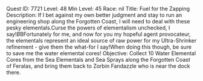 Quest ID: 7721
Level: 48
Min Level: 45
Race: nil
Title: Fuel for the Zapping
Description: If I bet against my own better judgment and stay to run an engineering shop along the Forgotten Coast, I will need to deal with these pesky elementals.Curse the powers of elementalism unchecked, I say!$B$BFortunately for me, and now for you my hopeful agent provocateur, the elementals represent an ideal source of raw power for my Ultra-Shrinker refinement - give them the what-for I say!When doing this though, be sure to save me the water elemental cores!
Objective: Collect 10 Water Elemental Cores from the Sea Elementals and Sea Sprays along the Forgotten Coast of Feralas, and bring them back to Zorbin Fandazzle who is near the dock there.
